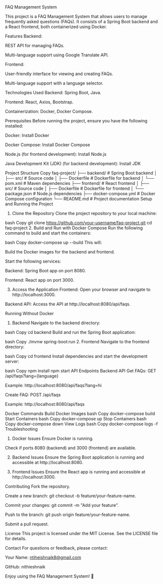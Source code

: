 FAQ Management System

This project is a FAQ Management System that allows users to manage frequently asked questions (FAQs). It consists of a Spring Boot backend and a React frontend, both containerized using Docker.

Features
Backend:

REST API for managing FAQs.

Multi-language support using Google Translate API.

Frontend:

User-friendly interface for viewing and creating FAQs.

Multi-language support with a language selector.

Technologies Used
Backend: Spring Boot, Java.

Frontend: React, Axios, Bootstrap.

Containerization: Docker, Docker Compose.

Prerequisites
Before running the project, ensure you have the following installed:

Docker: Install Docker

Docker Compose: Install Docker Compose

Node.js (for frontend development): Install Node.js

Java Development Kit (JDK) (for backend development): Install JDK

Project Structure
Copy
faq-project/
├── backend/              # Spring Boot backend
│   ├── src/              # Source code
│   ├── Dockerfile        # Dockerfile for backend
│   └── pom.xml           # Maven dependencies
├── frontend/             # React frontend
│   ├── src/              # Source code
│   ├── Dockerfile        # Dockerfile for frontend
│   └── package.json      # Node.js dependencies
├── docker-compose.yml    # Docker Compose configuration
└── README.md             # Project documentation
Setup and Running the Project
1. Clone the Repository
Clone the project repository to your local machine:

bash
Copy
git clone https://github.com/your-username/faq-project.git
cd faq-project
2. Build and Run with Docker Compose
Run the following command to build and start the containers:

bash
Copy
docker-compose up --build
This will:

Build the Docker images for the backend and frontend.

Start the following services:

Backend: Spring Boot app on port 8080.

Frontend: React app on port 3000.

3. Access the Application
Frontend: Open your browser and navigate to http://localhost:3000.

Backend API: Access the API at http://localhost:8080/api/faqs.

Running Without Docker
1. Backend
Navigate to the backend directory:

bash
Copy
cd backend
Build and run the Spring Boot application:

bash
Copy
./mvnw spring-boot:run
2. Frontend
Navigate to the frontend directory:

bash
Copy
cd frontend
Install dependencies and start the development server:

bash
Copy
npm install
npm start
API Endpoints
Backend API
Get FAQs: GET /api/faqs?lang={language}

Example: http://localhost:8080/api/faqs?lang=hi

Create FAQ: POST /api/faqs

Example: http://localhost:8080/api/faqs

Docker Commands
Build Docker Images
bash
Copy
docker-compose build
Start Containers
bash
Copy
docker-compose up
Stop Containers
bash
Copy
docker-compose down
View Logs
bash
Copy
docker-compose logs -f
Troubleshooting

1. Docker Issues
Ensure Docker is running.

Check if ports 8080 (backend) and 3000 (frontend) are available.

2. Backend Issues
Ensure the Spring Boot application is running and accessible at http://localhost:8080.

3. Frontend Issues
Ensure the React app is running and accessible at http://localhost:3000.

Contributing
Fork the repository.

Create a new branch: git checkout -b feature/your-feature-name.

Commit your changes: git commit -m "Add your feature".

Push to the branch: git push origin feature/your-feature-name.

Submit a pull request.

License
This project is licensed under the MIT License. See the LICENSE file for details.

Contact
For questions or feedback, please contact:

Your Name: ntiheishnaik8@gmail.com

GitHub: nithieshnaik

Enjoy using the FAQ Management System! 🚀

